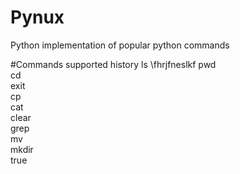 # Pynux
Python implementation of popular python commands

#Commands supported
history
ls  \\fhrjfneslkf
pwd  
cd  
exit  
cp  
cat  
clear  
grep  
mv  
mkdir  
true
